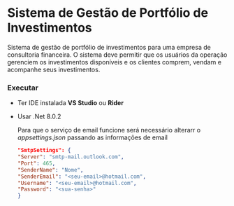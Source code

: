 # Sistema de Gestão de Portfólio de Investimentos

Sistema de gestão de portfólio de investimentos para uma empresa de consultoria financeira. O sistema deve permitir que os usuários da operação gerenciem os investimentos disponíveis e os clientes comprem, vendam e acompanhe seus investimentos.

  ### Executar

  - Ter IDE instalada **VS Studio** ou **Rider**
  - Usar .Net 8.0.2

    Para que o serviço de email funcione será necessário alterarr o *appsettings.json* passando as informações de email

    ```json
    "SmtpSettings": {
    "Server": "smtp-mail.outlook.com",
    "Port": 465,
    "SenderName": "Nome",
    "SenderEmail": "<seu-email>@hotmail.com",
    "Username": "<seu-email>@hotmail.com",
    "Password": "<sua-senha>"
    } 
